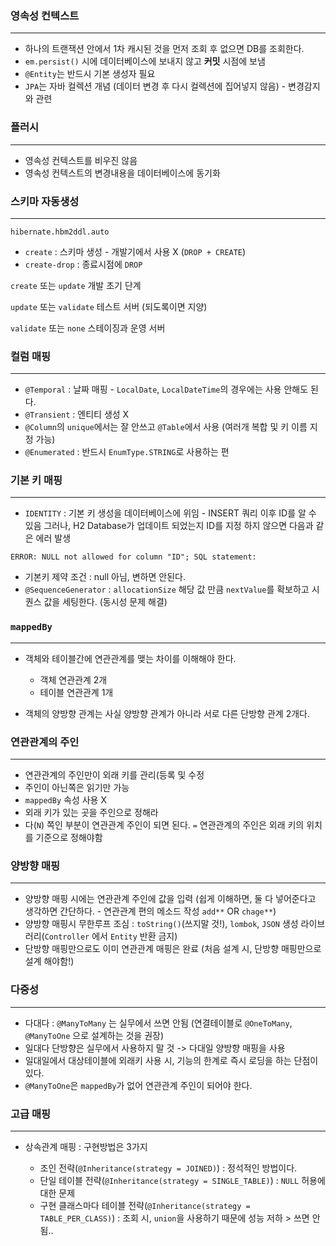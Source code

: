 ### 영속성 컨텍스트

---

- 하나의 트랜잭션 안에서 1차 캐시된 것을 먼저 조회 후 없으면 DB를 조회한다. 
- `em.persist()` 시에 데이터베이스에 보내지 않고 **커밋** 시점에 보냄 
- `@Entity`는 반드시 기본 생성자 필요
- `JPA`는 자바 컬렉션 개념 (데이터 변경 후 다시 컬렉션에 집어넣지 않음) - 변경감지와 관련

### 플러시 

---

- 영속성 컨텍스트를 비우진 않음 
- 영속성 컨텍스트의 변경내용을 데이터베이스에 동기화 

### 스키마 자동생성

---

`hibernate.hbm2ddl.auto`

- `create` : 스키마 생성 - 개발기에서 사용 X (`DROP + CREATE`)
- `create-drop` : 종료시점에 `DROP`

`create` 또는 `update` 개발 초기 단계

`update` 또는 `validate` 테스트 서버 (되도록이면 지양)

`validate` 또는 `none` 스테이징과 운영 서버  

### 컬럼 매핑 

---

- `@Temporal` : 날짜 매핑 - `LocalDate`, `LocalDateTime`의 경우에는 사용 안해도 된다. 
- `@Transient` : 엔티티 생성 X
- `@Column`의 `unique`에서는 잘 안쓰고 `@Table`에서 사용 (여러개 복합 및 키 이름 지정 가능)
- `@Enumerated` : 반드시 `EnumType.STRING`로 사용하는 편 

### 기본 키 매핑

---

- `IDENTITY` : 기본 키 생성을 데이터베이스에 위임 - INSERT 쿼리 이후 ID를 알 수 있음
그러나, H2 Database가 업데이트 되었는지 ID를 지정 하지 않으면 다음과 같은 에러 발생
```log
ERROR: NULL not allowed for column "ID"; SQL statement:
```

- 기본키 제약 조건 : null 아님, 변하면 안된다.
- `@SequenceGenerator` : `allocationSize` 해당 값 만큼 `nextValue`를 확보하고 시퀀스 값을 세팅한다. 
(동시성 문제 해결)

### `mappedBy`

---

- 객체와 테이블간에 연관관계를 맺는 차이를 이해해야 한다. 
  - 객체 연관관계 2개 
  - 테이블 연관관계 1개

- 객체의 양방향 관계는 사실 양방향 관계가 아니라 서로 다른 단방향 관계 2개다.

### 연관관계의 주인 

---

- 연관관계의 주인만이 외래 키를 관리(등록 및 수정
- 주인이 아닌쪽은 읽기만 가능 
- `mappedBy` 속성 사용 X 
- 외래 키가 있는 곳을 주인으로 정해라  
- 다(`N`) 쪽인 부분이 연관관계 주인이 되면 된다. `=` 연관관계의 주인은 외래 키의 위치를 기준으로 정해야함

### 양방향 매핑

---

- 양방향 매핑 시에는 연관관계 주인에 값을 입력 (쉽게 이해하면, 둘 다 넣어준다고 생각하면 간단하다. - 연관관계 편의 메소드 작성 `add**` OR `chage**`)
- 양방향 매핑시 무한루프 조심 : `toString()`(쓰지말 것!), `lombok`, `JSON` 생성 라이브러리(`Controller` 에서 `Entity` 반환 금지)
- 단방향 매핑만으로도 이미 연관관계 매핑은 완료 (처음 설계 시, 단방향 매핑만으로 설계 해야함!)

### 다중성

---

- 다대다 : `@ManyToMany` 는 실무에서 쓰면 안됨 (연결테이블로 `@OneToMany`, `@ManyToOne` 으로 설계하는 것을 권장)
- 일대다 단방향은 실무에서 사용하지 말 것 -> 다대일 양방향 매핑을 사용
- 일대일에서 대상테이블에 외래키 사용 시, 기능의 한계로 즉시 로딩을 하는 단점이 있다.
- `@ManyToOne`은 `mappedBy`가 없어 연관관계 주인이 되어야 한다.

### 고급 매핑 

---

- 상속관계 매핑 : 구현방법은 3가지

  - 조인 전략(`@Inheritance(strategy = JOINED)`) : 정석적인 방법이다. 
  - 단일 테이블 전략(`@Inheritance(strategy = SINGLE_TABLE)`) : `NULL` 허용에 대한 문제 
  - 구현 클래스마다 테이블 전략(`@Inheritance(strategy = TABLE_PER_CLASS)`) : 조회 시, `union`을 사용하기 때문에 성능 저하 > 쓰면 안됨.. 

